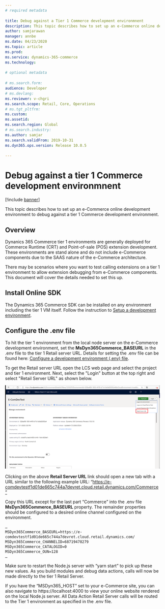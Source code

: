 ```yaml
---
# required metadata

title: Debug against a Tier 1 Commerce development environmnent
description: This topic describes how to set up an e-Commerce online development environment to debug against a tier 1 Commerce development environment.
author: samjarawan
manager: annbe
ms.date: 04/23/2020
ms.topic: article
ms.prod: 
ms.service: dynamics-365-commerce
ms.technology: 

# optional metadata

# ms.search.form: 
audience: Developer
# ms.devlang: 
ms.reviewer: v-chgri
ms.search.scope: Retail, Core, Operations
# ms.tgt_pltfrm: 
ms.custom: 
ms.assetid: 
ms.search.region: Global
# ms.search.industry: 
ms.author: samjar
ms.search.validFrom: 2019-10-31
ms.dyn365.ops.version: Release 10.0.5

---
```

# Debug against a tier 1 Commerce development environmnent

[!include [banner](../includes/banner.md)]

This topic describes how to set up an e-Commerce online development environment to debug against a tier 1 Commerce development environment.

## Overview

Dynanics 365 Commerce tier 1 environments are generally deployed for Commerce Runtime (CRT) and Point-of-sale (POS) extension development.  These environments are stand alone and do not include e-Commerce components due to the SAAS nature of the e-Commerce architecture.

There may be scenarios where you want to test calling extensions on a tier 1 environment to allow extension debugging from e-Commerce components.  This document will cover the details needed to set this up.

## Install Online SDK

The Dynamics 365 Commerce SDK can be installed on any environment including the tier 1 VM itself.  Follow the instruction to [Setup a development environment](setup-dev-environment).

## Configure the .env file

To hit the tier 1 environment from the local node server on the e-Commerce development environment, set the **MsDyn365Commerce_BASEURL** in the .env file to the tier 1 Retail server URL.  Details for setting the .env file can be found here: [Configure a development environment (.env) file](configure-env-file.md).

To get the Retail server URL open the LCS web page and select the project and tier 1 environment.  Next, select the "Login" button at the top right and select "Retail Server URL" as shown below.

![LCS Retail Server URL](media/lcs-retail-server-url.png)

Clicking on the above **Retail Server URL** link should open a new tab with a URL similar to the following example URL: “https://e-comdevtestf1d01de665c744a7devret.cloud.retail.dynamics.com/Commerce”

Copy this URL except for the last part “Commerce” into the .env file **MsDyn365Commerce_BASEURL** property.  The remainder properties should be configured to a desired online channel configured on the environment. 

```
…
MSDyn365Commerce_BASEURL=https://e-comdevtestf1d01de665c744a7devret.cloud.retail.dynamics.com/
MSDyn365Commerce_CHANNELID=68719478279
MSDyn365Commerce_CATALOGID=0
MSDyn365Commerce_OUN=128
…
```

Make sure to restart the Node.js server with “yarn start” to pick up these new values.  As you build modules and debug data actions, calls will now be made directly to the tier 1 Retail Server.

If you have the “MSDyn365_HOST” set to your e-Commerce site, you can also navigate to https://localhost:4000 to view your online website rendered on the local Node.js server.  All Data Action Retail Server calls will be routed to the Tier 1 environment as specified in the .env file.
